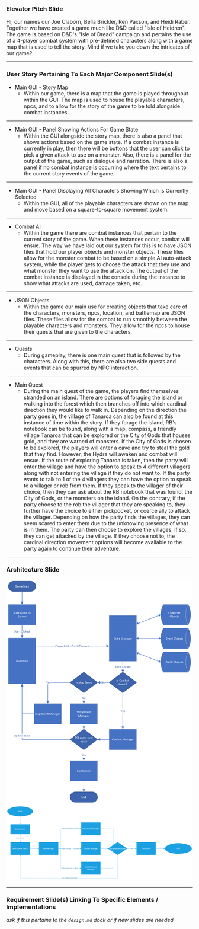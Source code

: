 ### Elevator Pitch Slide

Hi, our names our Joe Claborn, Bella Brickler, Ren Paxson, and Heidi Raber. Together we have created a game much like D&D called "Isle of Heidren". The game is based on D&D's "Isle of Dread" campaign and pertains the use of a 4-player combat system with pre-defined characters along with a game map that is used to tell the story. Mind if we take you down the intricates of our game?

--------------------------------------------------------------------------------------------------------------------------------------------------------

### User Story Pertaining To Each Major Component Slide(s)

- Main GUI - Story Map
    - Within our game, there is a map that the game is played throughout within the GUI. The map is used to house the playable characters, npcs, and to allow for the story of the game to be told alongside combat instances.

--------------------------------------------------------------------------------------------------------------------------------------------------------

- Main GUI - Panel Showing Actions For Game State
    - Within the GUI alongside the story map, there is also a panel that shows actions based on the game state. If a combat instance is currently in play, then there will be buttons that the user can click to pick a given attack to use on a monster. Also, there is a panel for the output of the game, such as dialogue and narration. There is also a panel if no combat instance is occurring where the text pertains to the current story events of the game.

--------------------------------------------------------------------------------------------------------------------------------------------------------

- Main GUI - Panel Displaying All Characters Showing Which Is Currently Selected
    - Within the GUI, all of the playable characters are shown on the map and move based on a square-to-square movement system.

--------------------------------------------------------------------------------------------------------------------------------------------------------

- Combat AI
    - Within the game there are combat instances that pertain to the current story of the game. When these instances occur, combat will ensue. The way we have laid out our system for this is to have JSON files that hold our player objects and monster objects. These files allow for the monster combat to be based on a simple AI auto-attack system, while the player gets to choose the attack that they use and what monster they want to use the attack on. The output of the combat instance is displayed in the console during the instance to show what attacks are used, damage taken, etc.

--------------------------------------------------------------------------------------------------------------------------------------------------------

- JSON Objects
    - Within the game our main use for creating objects that take care of the characters, monsters, npcs, location, and battlemap are JSON files. These files allow for the combat to run smoothly between the playable characters and monsters. They allow for the npcs to house their quests that are given to the characters. 

--------------------------------------------------------------------------------------------------------------------------------------------------------

- Quests
    - During gameplay, there is one main quest that is followed by the characters. Along with this, there are also two side quests and events that can be spurred by NPC interaction.

--------------------------------------------------------------------------------------------------------------------------------------------------------

- Main Quest
    - During the main quest of the game, the players find themselves stranded on an island. There are options of foraging the island or walking into the forest which then branches off into which cardinal direction they would like to walk in. Depending on the direction the party goes in, the village of Tanaroa can also be found at this instance of time within the story. If they forage the island, RB's notebook can be found, along with a map, compass, a friendly village Tanaroa that can be explored or the City of Gods that houses gold, and they are warned of monsters. If the City of Gods is chosen to be explored, the players will enter a cave and try to steal the gold that they find. However, the Hydra will awaken and combat will ensue. If the route of exploring Tanaroa is taken, then the party will enter the village and have the option to speak to 4 different villagers along with not entering the village if they do not want to. If the party wants to talk to 1 of the 4 villagers they can have the option to speak to a villager or rob from them. If they speak to the villager of their choice, then they can ask about the RB notebook that was found, the City of Gods, or the monsters on the island. On the contrary, if the party choose to the rob the villager that they are speaking to, they further have the choice to either pickpocket, or coerce ally to attack the villager. Depending on how the party finds the villages, they can seem scared to enter them due to the unknowing presence of what is in them. The party can then choose to explore the villages, if so, they can get attacked by the village. If they choose not to, the cardinal direction movement options will become available to the party again to continue their adventure.

--------------------------------------------------------------------------------------------------------------------------------------------------------

### Architecture Slide

![System Architecture](./images/overall-game-flow.png)
![GUI-flow](./images/GUI-flow.png)

--------------------------------------------------------------------------------------------------------------------------------------------------------

### Requirement Slide(s) Linking To Specific Elements / Implementations

*ask if this pertains to the `design.md` dock or if new slides are needed*